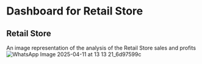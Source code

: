 # Dashboard for Retail Store
## Retail Store
An image representation of the analysis of the Retail Store sales and profits
![WhatsApp Image 2025-04-11 at 13 13 21_6d97599c](https://github.com/user-attachments/assets/46fca05c-f0fb-4c20-882f-5a378ff43c9f)
